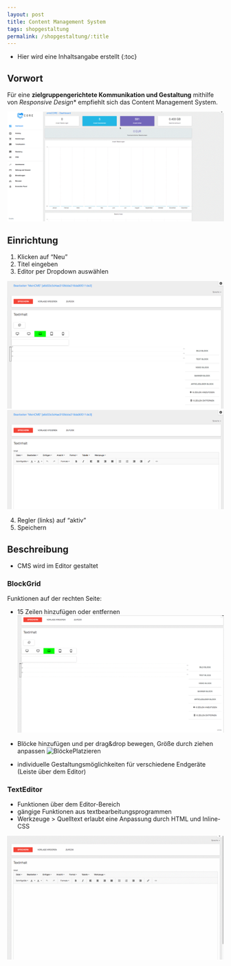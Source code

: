 ```yaml
---
layout: post
title: Content Management System
tags: shopgestaltung
permalink: /shopgestaltung/:title
---
```



+ Hier wird eine Inhaltsangabe erstellt
{:toc}


## Vorwort


Für eine **zielgruppengerichtete Kommunikation und Gestaltung** mithilfe von *Responsive Design** empfiehlt sich das Content Management System.


![CMSPosition][1]


## Einrichtung


1. Klicken auf “Neu”
2. Titel eingeben
3. Editor per Dropdown auswählen


![Blockgrid][2] ![TextEditor][3]


4. Regler (links) auf “aktiv”
5. Speichern


## Beschreibung


- CMS wird im Editor gestaltet


### BlockGrid
Funktionen auf der rechten Seite:


- 15 Zeilen hinzufügen oder entfernen
![15Zeilen][4]


- Blöcke hinzufügen und per drag&drop bewegen, Größe durch ziehen anpassen
![BlöckePlatzieren][5]


- individuelle Gestaltungsmöglichkeiten für verschiedene Endgeräte (Leiste über dem Editor)


### TextEditor
- Funktionen über dem Editor-Bereich
- gängige Funktionen aus textbearbeitungsprogrammen
- Werkzeuge > Quelltext erlaubt eine Anpassung durch HTML und Inline-CSS


![TextEditor][6]


[1]: /img/CMSPosition.gif
[2]: /img/BlockGrid.png
[3]: /img/TextEditor.png
[4]: /img/15Zeilen.gif
[5]: /img/BlöckePlatzieren.gif
[6]: /img/TextEditor.gif
